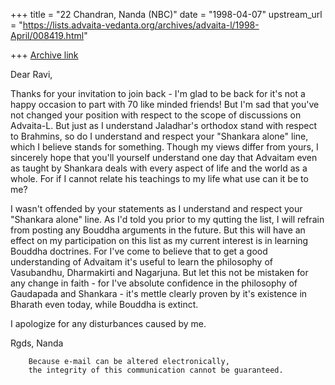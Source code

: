 +++
title = "22 Chandran, Nanda (NBC)"
date = "1998-04-07"
upstream_url = "https://lists.advaita-vedanta.org/archives/advaita-l/1998-April/008419.html"

+++
[Archive link](https://lists.advaita-vedanta.org/archives/advaita-l/1998-April/008419.html)

Dear Ravi,

Thanks for your invitation to join back - I'm glad to be back for it's
not a happy occasion to part with 70 like minded friends! But I'm sad
that you've not changed your position with respect to the scope of
discussions on Advaita-L. But just as I understand Jaladhar's orthodox
stand with respect to Brahmins, so do I understand and respect your
"Shankara alone" line, which I believe stands for something. Though my
views differ from yours, I sincerely hope that you'll yourself
understand one day that Advaitam even as taught by Shankara deals with
every aspect of life and the world as a whole. For if I cannot relate
his teachings to my life what use can it be to me?

I wasn't offended by your statements as I understand and respect your
"Shankara alone" line. As I'd told you prior to my qutting the list, I
will refrain from posting any Bouddha arguments in the future. But this
will have an effect on my participation on this list as my current
interest is in learning Bouddha doctrines. For I've come to believe that
to get a good understanding of Advaitam it's useful to learn the
philosophy of Vasubandhu, Dharmakirti and Nagarjuna. But let this not be
mistaken for any change in faith - for I've absolute confidence in the
philosophy of Gaudapada and Shankara - it's mettle clearly proven by
it's existence in Bharath even today, while Bouddha is extinct.

I apologize for any disturbances caused by me.

Rgds,
Nanda

        Because e-mail can be altered electronically,
        the integrity of this communication cannot be guaranteed.

